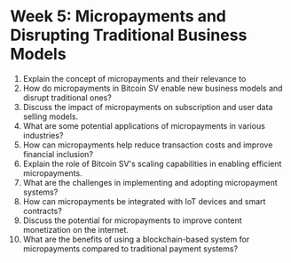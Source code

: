 # Week 5: Micropayments and Disrupting Traditional Business Models



1. Explain the concept of micropayments and their relevance to
2. How do micropayments in Bitcoin SV enable new business models and disrupt traditional ones?
3. Discuss the impact of micropayments on subscription and user data selling models.
4. What are some potential applications of micropayments in various industries?
5. How can micropayments help reduce transaction costs and improve financial inclusion?
6. Explain the role of Bitcoin SV's scaling capabilities in enabling efficient micropayments.
7. What are the challenges in implementing and adopting micropayment systems?
8. How can micropayments be integrated with IoT devices and smart contracts?
9. Discuss the potential for micropayments to improve content monetization on the internet.
10. What are the benefits of using a blockchain-based system for micropayments compared to traditional payment systems?

